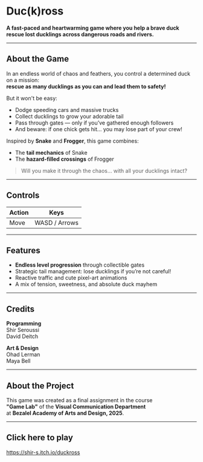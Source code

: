 # Duc(k)ross

**A fast-paced and heartwarming game where you help a brave duck rescue lost ducklings across dangerous roads and rivers.**

---

## About the Game

In an endless world of chaos and feathers, you control a determined duck on a mission:  
**rescue as many ducklings as you can and lead them to safety!**

But it won't be easy:
- Dodge speeding cars and massive trucks   
- Collect ducklings to grow your adorable tail   
- Pass through gates — only if you’ve gathered enough followers  
- And beware: if one chick gets hit… you may lose part of your crew!

Inspired by **Snake** and **Frogger**, this game combines:
- The **tail mechanics** of Snake   
- The **hazard-filled crossings** of Frogger 

> Will you make it through the chaos… with all your ducklings intact?

---

## Controls

| Action | Keys         |
|--------|--------------|
| Move   | WASD / Arrows |

---

## Features

- **Endless level progression** through collectible gates  
- Strategic tail management: lose ducklings if you’re not careful!  
- Reactive traffic and cute pixel-art animations  
- A mix of tension, sweetness, and absolute duck mayhem

---

## Credits

**Programming**  
Shir Seroussi  
David Deitch

**Art & Design**  
Ohad Lerman  
Maya Bell

---

## About the Project

This game was created as a final assignment in the course  
**"Game Lab"** of the **Visual Communication Department**  
at **Bezalel Academy of Arts and Design, 2025**.

---

## Click here to play
https://shir-s.itch.io/duckross
